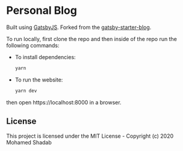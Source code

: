 # Personal Blog

Built using [GatsbyJS](https://www.gatsbyjs.org/). Forked from the [gatsby-starter-blog](https://github.com/gatsbyjs/gatsby-starter-blog).

To run locally, first clone the repo and then inside of the repo run the following commands:

- To install dependencies:

  ```bash
  yarn
  ```

- To run the website:

  ```bash
  yarn dev
  ```

then open https://localhost:8000 in a browser.

## License

This project is licensed under the MIT License - Copyright (c) 2020 Mohamed Shadab
